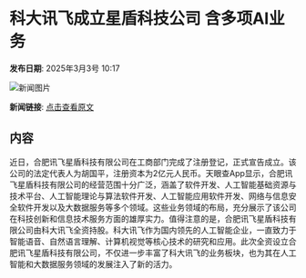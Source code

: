 # 科大讯飞成立星盾科技公司 含多项AI业务

**发布日期**: 2025年3月3号 10:17

![新闻图片](https://pic.chinaz.com/picmap/201811151656206297_5.jpg)

**新闻链接**: [点击查看原文](https://www.aibase.com/zh/news/15873)

## 内容

近日，合肥讯飞星盾科技有限公司在工商部门完成了注册登记，正式宣告成立。该公司的法定代表人为胡国平，注册资本为2亿元人民币。天眼查App显示，合肥讯飞星盾科技有限公司的经营范围十分广泛，涵盖了软件开发、人工智能基础资源与技术平台、人工智能理论与算法软件开发、人工智能应用软件开发、网络与信息安全软件开发以及大数据服务等多个领域。这些业务领域的布局，充分展示了该公司在科技创新和信息技术服务方面的雄厚实力。值得注意的是，合肥讯飞星盾科技有限公司由科大讯飞全资持股。科大讯飞作为国内领先的人工智能企业，一直致力于智能语音、自然语言理解、计算机视觉等核心技术的研究和应用。此次全资设立合肥讯飞星盾科技有限公司，不仅进一步丰富了科大讯飞的业务板块，也为其在人工智能和大数据服务领域的发展注入了新的活力。
